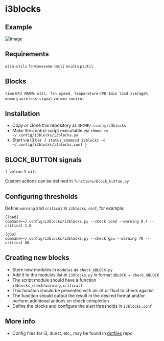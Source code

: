 # i3blocks

## Example
![image](https://github.com/mikeredev/i3blocks/assets/132297919/e029ff01-dd68-4b3c-8629-259a52da41d0)


## Requirements
`alsa-utils`
`fontawesome`
`nmcli`
`nvidia`
`psutil`

## Blocks
`time`
`GPU VRAM% util, fan speed, temperature`
`CPU 1min load average%`
`memory`
`wireless signal`
`volume control`

## Installation
- Copy or clone this repository as `$HOME/.config/i3blocks`
- Make the control script executable via `chmod +x ~/.config/i3blocks/i3blocks.py`
- Start via i3 `bar { status_command i3blocks -c ~/.config/i3blocks/i3blocks.conf }`

## BLOCK_BUTTON signals
`1 volume`
`3 wifi`

Custom actions can be defined in `functions/block_button.py`

## Configuring thresholds
Define `warning` and `critical` in `i3blocks.conf`, for example:
```
[load]
command=~/.config/i3blocks/i3blocks.py --check load --warning 0.7 --critical 1.0

[gpu]
command=~/.config/i3blocks/i3blocks.py --check gpu --warning 70 --critical 80
```

## Creating new blocks
- Store new modules in `modules` as `check_$BLOCK.py`
- Add it to the modules list in `i3blocks.py` in format `$BLOCK = check_$BLOCK`
- The script module should have a function `i3blocks_check(warning,critical)`
- This function should be presented with an int or float to check against
- The function should output the result in the desired format and/or perform additional actions on check completion
- Define the blocks and configure the alert thresholds in `i3blocks.conf`

## More info
- Config files for i3, dunst, etc., may be found in [dotfiles](https://github.com/mikeredev/dotfiles) repo
